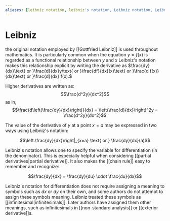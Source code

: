 ```yaml
---
aliases: [leibniz notation, leibniz's notation, Leibniz notation, Leibniz's notation]
---
```

# Leibniz
the original notation employed by [[Gottfried Leibniz]] is used throughout mathematics. It is particularly common when the equation $y = f(x)$ is regarded as a functional relationship between $y$ and $x$ Leibniz's notation makes this relationship explicit by writing the derivative as $\frac{dy}{dx}\text{ or }\frac{d}{dx}y\text{ or }\frac{df}{dx}(x)\text{ or }\frac{d f(x)}{dx}\text{ or }\frac{d}{dx} f(x).$

Higher derivatives are written as:
$$\frac{d^2y}{dx^2}$$
as in,
$$\frac{d\left(\frac{dy}{dx}\right)}{dx} = \left(\frac{d}{dx}\right)^2y = \frac{d^2y}{dx^2}$$

The value of the derivative of $y$ at a point $x=a$ may be expressed in two ways using Leibniz's notation:

$$\left.\frac{dy}{dx}\right|_{x=a} \text{ or } \frac{dy}{dx}(a)$$

Leibniz's notation allows one to specify the variable for differentiation (in the denominator). This is especially helpful when considering [[partial derivatives|partial derivative]].  It also makes the [[chain rule]] easy to remember and recognize:

$$\frac{dy}{dx} = \frac{dy}{du} \cdot \frac{du}{dx}$$

Leibniz's notation for differentiation does not require assigning a meaning to symbols such as $dx$ or $dy$ on their own, and some authors do not attempt to assign these symbols meaning.  Leibniz treated these symbols as [[infinitesimal|infinitesimals]].  Later authors have assigned them other meanings, such as infinitesimals in [[non-standard analysis]] or [[exterior derivative]]s.



